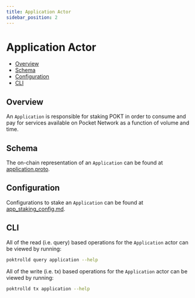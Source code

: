 ```yaml
---
title: Application Actor
sidebar_position: 2
---
```


# Application Actor <!-- omit in toc -->

- [Overview](#overview)
- [Schema](#schema)
- [Configuration](#configuration)
- [CLI](#cli)

## Overview

An `Application` is responsible for staking POKT in order to consume and pay for
services available on Pocket Network as a function of volume and time.

## Schema

The on-chain representation of an `Application` can be found at [application.proto](https://github.com/pokt-network/poktroll/blob/main/proto/poktroll/application/application.proto).

## Configuration

Configurations to stake an `Application` can be found at [app_staking_config.md](../../operate/configs/app_staking_config.md).

## CLI

All of the read (i.e. query) based operations for the `Application` actor can be
viewed by running:

```bash
poktrolld query application --help
```

All of the write (i.e. tx) based operations for the `Application` actor can be
viewed by running:

```bash
poktrolld tx application --help
```
